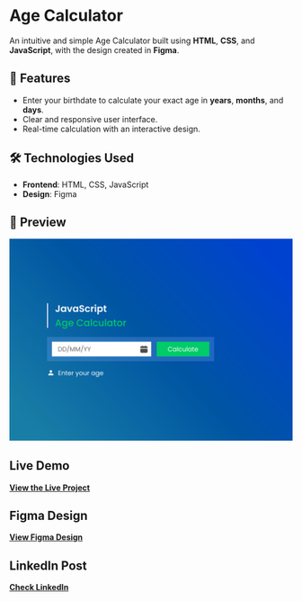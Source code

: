# Age Calculator

An intuitive and simple Age Calculator built using **HTML**, **CSS**, and **JavaScript**, with the design created in **Figma**.

## 🚀 Features

- Enter your birthdate to calculate your exact age in **years**, **months**, and **days**.
- Clear and responsive user interface.
- Real-time calculation with an interactive design.

## 🛠️ Technologies Used

- **Frontend**: HTML, CSS, JavaScript
- **Design**: Figma

## 📸 Preview

![Age Calculator Screenshot](banner.png)



## Live Demo  
[**View the Live Project**](https://dark1arrow.github.io/Age-Calculator/)  

## Figma Design  
[**View Figma Design**](https://www.figma.com/design/rervNKegOt7yXEDeSnH9UC/java-script-project?node-id=114-3&t=lH8IOz1TvhuD4lUm-1)  

## LinkedIn Post  
[**Check LinkedIn**](https://www.linkedin.com/in/gouatm-khanna-61ba63262/?utm_source=share&utm_campaign=share_via&utm_content=profile&utm_medium=android_app)
  